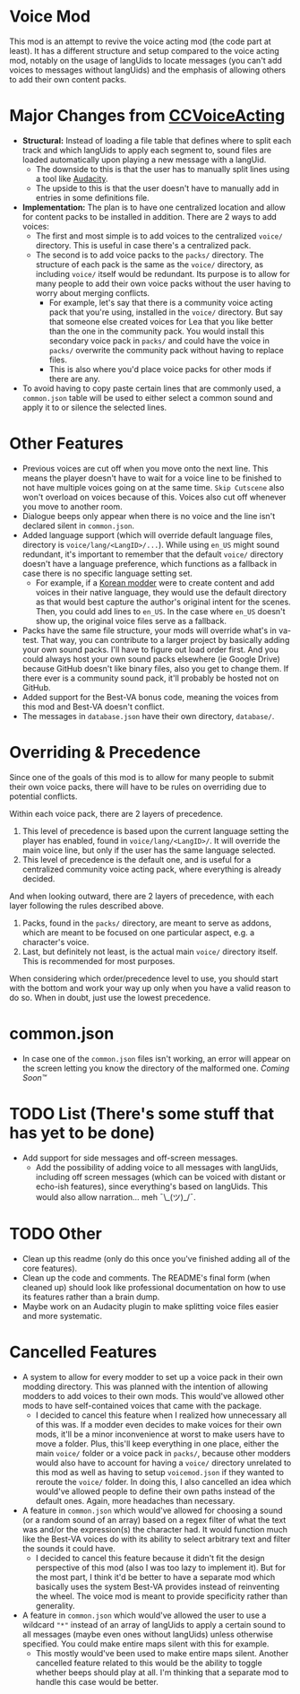 # Voice Mod
This mod is an attempt to revive the voice acting mod (the code part at least). It has a different structure and setup compared to the voice acting mod, notably on the usage of langUids to locate messages (you can't add voices to messages without langUids) and the emphasis of allowing others to add their own content packs.

# Major Changes from [CCVoiceActing](https://github.com/CCDirectLink/CCVoiceacting)
- **Structural:** Instead of loading a file table that defines where to split each track and which langUids to apply each segment to, sound files are loaded automatically upon playing a new message with a langUid.
	- The downside to this is that the user has to manually split lines using a tool like [Audacity](https://www.audacityteam.org/).
	- The upside to this is that the user doesn't have to manually add in entries in some definitions file.
- **Implementation:** The plan is to have one centralized location and allow for content packs to be installed in addition. There are 2 ways to add voices:
	- The first and most simple is to add voices to the centralized `voice/` directory. This is useful in case there's a centralized pack.
	- The second is to add voice packs to the `packs/` directory. The structure of each pack is the same as the `voice/` directory, as including `voice/` itself would be redundant. Its purpose is to allow for many people to add their own voice packs without the user having to worry about merging conflicts.
		- For example, let's say that there is a community voice acting pack that you're using, installed in the `voice/` directory. But say that someone else created voices for Lea that you like better than the one in the community pack. You would install this secondary voice pack in `packs/` and could have the voice in `packs/` overwrite the community pack without having to replace files.
		- This is also where you'd place voice packs for other mods if there are any.
- To avoid having to copy paste certain lines that are commonly used, a `common.json` table will be used to either select a common sound and apply it to or silence the selected lines.

# Other Features
- Previous voices are cut off when you move onto the next line. This means the player doesn't have to wait for a voice line to be finished to not have multiple voices going on at the same time. `Skip Cutscene` also won't overload on voices because of this. Voices also cut off whenever you move to another room.
- Dialogue beeps only appear when there is no voice and the line isn't declared silent in `common.json`.
- Added language support (which will override default language files, directory is `voice/lang/<LangID>/...`). While using `en_US` might sound redundant, it's important to remember that the default `voice/` directory doesn't have a language preference, which functions as a fallback in case there is no specific language setting set.
	- For example, if a [Korean modder](https://github.com/2hh8899) were to create content and add voices in their native language, they would use the default directory as that would best capture the author's original intent for the scenes. Then, you could add lines to `en_US`. In the case where `en_US` doesn't show up, the original voice files serve as a fallback.
- Packs have the same file structure, your mods will override what's in va-test. That way, you can contribute to a larger project by basically adding your own sound packs. I'll have to figure out load order first. And you could always host your own sound packs elsewhere (ie Google Drive) because GitHub doesn't like binary files, also you get to change them. If there ever is a community sound pack, it'll probably be hosted not on GitHub.
- Added support for the Best-VA bonus code, meaning the voices from this mod and Best-VA doesn't conflict.
- The messages in `database.json` have their own directory, `database/`.

# Overriding & Precedence
Since one of the goals of this mod is to allow for many people to submit their own voice packs, there will have to be rules on overriding due to potential conflicts.

Within each voice pack, there are 2 layers of precedence.
1. This level of precedence is based upon the current language setting the player has enabled, found in `voice/lang/<LangID>/`. It will override the main voice line, but only if the user has the same language selected.
2. This level of precedence is the default one, and is useful for a centralized community voice acting pack, where everything is already decided.

And when looking outward, there are 2 layers of precedence, with each layer following the rules described above.
1. Packs, found in the `packs/` directory, are meant to serve as addons, which are meant to be focused on one particular aspect, e.g. a character's voice.
2. Last, but definitely not least, is the actual main `voice/` directory itself. This is recommended for most purposes.

When considering which order/precedence level to use, you should start with the bottom and work your way up only when you have a valid reason to do so. When in doubt, just use the lowest precedence.

# common.json
- In case one of the `common.json` files isn't working, an error will appear on the screen letting you know the directory of the malformed one.
*Coming Soon™*

# TODO List (There's some stuff that has yet to be done)
- Add support for side messages and off-screen messages.
	- Add the possibility of adding voice to all messages with langUids, including off screen messages (which can be voiced with distant or echo-ish features), since everything's based on langUids. This would also allow narration... meh ¯\\\_(ツ)_/¯.

# TODO Other
- Clean up this readme (only do this once you've finished adding all of the core features).
- Clean up the code and comments. The README's final form (when cleaned up) should look like professional documentation on how to use its features rather than a brain dump.
- Maybe work on an Audacity plugin to make splitting voice files easier and more systematic.

# Cancelled Features
- A system to allow for every modder to set up a voice pack in their own modding directory. This was planned with the intention of allowing modders to add voices to their own mods. This would've allowed other mods to have self-contained voices that came with the package.
	- I decided to cancel this feature when I realized how unnecessary all of this was. If a modder even decides to make voices for their own mods, it'll be a minor inconvenience at worst to make users have to move a folder. Plus, this'll keep everything in one place, either the main `voice/` folder or a voice pack in `packs/`, because other modders would also have to account for having a `voice/` directory unrelated to this mod as well as having to setup `voicemod.json` if they wanted to reroute the `voice/` folder. In doing this, I also cancelled an idea which would've allowed people to define their own paths instead of the default ones. Again, more headaches than necessary.
- A feature in `common.json` which would've allowed for choosing a sound (or a random sound of an array) based on a regex filter of what the text was and/or the expression(s) the character had. It would function much like the Best-VA voices do with its ability to select arbitrary text and filter the sounds it could have.
	- I decided to cancel this feature because it didn't fit the design perspective of this mod (also I was too lazy to implement it). But for the most part, I think it'd be better to have a separate mod which basically uses the system Best-VA provides instead of reinventing the wheel. The voice mod is meant to provide specificity rather than generality.
- A feature in `common.json` which would've allowed the user to use a wildcard `"*"` instead of an array of langUids to apply a certain sound to all messages (maybe even ones without langUids) unless otherwise specified. You could make entire maps silent with this for example.
	- This mostly would've been used to make entire maps silent. Another cancelled feature related to this would be the ability to toggle whether beeps should play at all. I'm thinking that a separate mod to handle this case would be better.